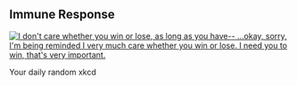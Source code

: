 ## Immune Response
[![I don't care whether you win or lose, as long as you have-- ...okay, sorry, I'm being reminded I very much care whether you win or lose. I need you to win, that's very important.](https://imgs.xkcd.com/comics/immune_response.png)](https://xkcd.com/2443/ "I don't care whether you win or lose, as long as you have-- ...okay, sorry, I'm being reminded I very much care whether you win or lose. I need you to win, that's very important.")

Your daily random xkcd
